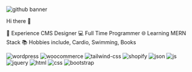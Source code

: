 ![github banner](https://github.com/Aoun-Developer/Aoun-Developer/assets/112731920/e646a3ab-5f2e-46e4-a04d-b22396c67886)

Hi there 👋

🚀 Experience CMS Designer
💻 Full Time Programmer
🌐 Learning MERN Stack
📚 Hobbies include, Cardio, Swimming, Books

![wordpress](https://github.com/Aoun-Developer/Aoun-Developer/assets/112731920/c31d4eb1-4045-48f7-92fd-9574c3735828)
![woocommerce](https://github.com/Aoun-Developer/Aoun-Developer/assets/112731920/fdde2436-3cca-4a99-bdeb-3fb68a2eed76)
![tailwind-css](https://github.com/Aoun-Developer/Aoun-Developer/assets/112731920/467bad7c-e972-42a3-906d-e6e17b65416d)
![shopify](https://github.com/Aoun-Developer/Aoun-Developer/assets/112731920/5a113bc3-8b8c-4da8-a20f-65f745661972)
![json](https://github.com/Aoun-Developer/Aoun-Developer/assets/112731920/7fa9329a-8bf2-479e-b269-6b4d22316185)
![js](https://github.com/Aoun-Developer/Aoun-Developer/assets/112731920/55dcaf0c-ec2e-4365-9050-b4a3304d73b6)
![jquery](https://github.com/Aoun-Developer/Aoun-Developer/assets/112731920/cf414515-f4ee-4e71-8945-e465d85a33b7)
![html](https://github.com/Aoun-Developer/Aoun-Developer/assets/112731920/0871264c-34e7-405a-8a9e-ccb03b460201)
![css](https://github.com/Aoun-Developer/Aoun-Developer/assets/112731920/b94f822d-d0fd-4869-bc84-d545b93507ee)
![bootstrap](https://github.com/Aoun-Developer/Aoun-Developer/assets/112731920/f25c1108-7f07-4501-bdc6-01339e2f4baf)
